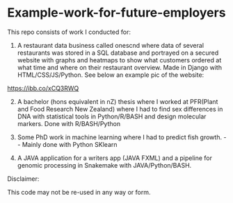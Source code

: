 # Example-work-for-future-employers
This repo consists of work I conducted for: 

1. A restaurant data business called onescnd where data of several restaurants was stored in a SQL database and portrayed on a secured website with graphs and heatmaps to show what customers ordered at what time and where on their restaurant overview. Made in Django with HTML/CSS/JS/Python. See below an example pic of the website:

https://ibb.co/xCQ3RWQ

2. A bachelor (hons equivalent in nZ) thesis where I worked at PFR(Plant and Food Research New Zealand) where I had to find sex differences in DNA with statistical tools in Python/R/BASH and design molecular markers. Done with R/BASH/Python 

3. Some PhD work in machine learning where I had to predict fish growth. -- Mainly done with Python SKlearn 

4. A JAVA application for a writers app (JAVA FXML) and a pipeline for genomic processing in Snakemake with JAVA/Python/BASH.

Disclaimer:

This code may not be re-used in any way or form.
